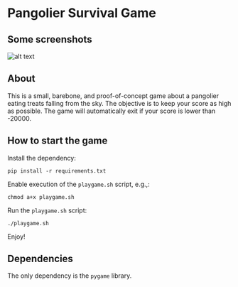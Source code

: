 # Pangolier Survival Game

## Some screenshots
![alt text](https://imgur.com/a/QWr4aEY)
## About
This is a small, barebone, and proof-of-concept game about a pangolier eating treats falling from the sky. The objective is to keep your score as high as possible. The game will automatically exit if your score is lower than -20000.
## How to start the game
Install the dependency:
```
pip install -r requirements.txt
```
Enable execution of the `playgame.sh` script, e.g.,:
```
chmod a+x playgame.sh
```
Run the `playgame.sh` script:
```
./playgame.sh
```
Enjoy!

## Dependencies
The only dependency is the `pygame` library.